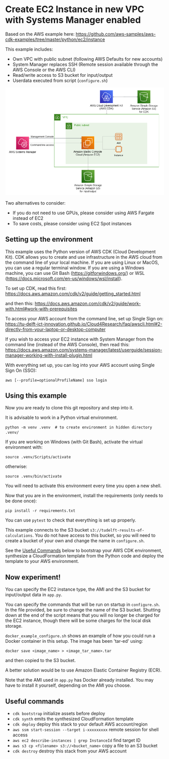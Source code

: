
# Create EC2 Instance in new VPC with Systems Manager enabled
Based on the AWS example here:
https://github.com/aws-samples/aws-cdk-examples/tree/master/python/ec2/instance

This example includes:

* Own VPC with public subnet (following AWS Defaults for new accounts)
* System Manager replaces SSH (Remote session available through the AWS Console or the AWS CLI)
* Read/write access to S3 bucket for input/output
* Userdata executed from script (`configure.sh`)

![EC2 with access from System Manager and to S3](./ec2-ssm-s3.png)

Two alternatives to consider:
* If you do not need to use GPUs, please consider using AWS Fargate instead of EC2
* To save costs, please consider using EC2 Spot instances

## Setting up the environment
This example uses the Python version of AWS CDK (Cloud Development Kit). CDK allows you to create and use infrastructure in the AWS cloud from the command line of your local machine. If you are using Linux or MacOS, you can use a regular terminal window. If you are using a Windows machine, you can use Git Bash (https://gitforwindows.org/) or WSL (https://docs.microsoft.com/en-us/windows/wsl/install).

To set up CDK, read this first:
https://docs.aws.amazon.com/cdk/v2/guide/getting_started.html

and then this:
https://docs.aws.amazon.com/cdk/v2/guide/work-with.html#work-with-prerequisites

To access your AWS account from the command line, set up Single Sign on:
https://tu-delft-ict-innovation.github.io/Cloud4Research/faq/awscli.html#2-directly-from-your-laptop-or-desktop-computer

If you wish to access your EC2 instance with System Manager from the command line (instead of the AWS Console), then read this:
https://docs.aws.amazon.com/systems-manager/latest/userguide/session-manager-working-with-install-plugin.html

With everything set up, you can log into your AWS account using Single Sign On (SSO):
```
aws [--profile=optionalProfileName] sso login
```

## Using this example
Now you are ready to clone this git repository and step into it.

It is advisable to work in a Python virtual environment.
```
python -m venv .venv  # to create environment in hidden directory .venv/
```
If you are working on Windows (with Git Bash), activate the virtual environment with:
```
source .venv/Scripts/activate
```
otherwise:
```
source .venv/bin/activate
```
You will need to activate this environment every time you open a new shell.

Now that you are in the environment, install the requirements (only needs to be done once):
```
pip install -r requirements.txt
```
You can use `pytest` to check that everything is set up properly.

This example connects to the S3 bucket `s3://tudelft-results-of-calculations`. You do not have access to this bucket, so you will need to create a bucket of your own and change the name in `configure.sh`.

See the [Useful Commands](#useful-commands) below to bootstrap your AWS CDK environment, synthesize a CloudFormation template from the Python code and deploy the template to your AWS environment.

## Now experiment!
You can specify the EC2 instance type, the AMI and the S3 bucket for input/output data in `app.py`.

You can specify the commands that will be run on startup in `configure.sh`. In the file provided, be sure to change the name of the S3 bucket. Shutting down at the end of the script means that you will no longer be charged for the EC2 instance, though there will be some charges for the local disk storage.

`docker_example_configure.sh` shows an example of how you could run a Docker container in this setup. The image has been 'tar-ed' using:
```
docker save <image_name> > <image_tar_name>.tar
```
and then copied to the S3 bucket.

A better solution would be to use Amazon Elastic Container Registry (ECR).

Note that the AMI used in `app.py` has Docker already installed. You may have to install it yourself, depending on the AMI you choose.

## Useful commands

 * `cdk bootstrap`   initialize assets before deploy
 * `cdk synth`       emits the synthesized CloudFormation template
 * `cdk deploy`      deploy this stack to your default AWS account/region
 * `aws ssm start-session --target i-xxxxxxxxx` remote session for shell access
 * `aws ec2 describe-instances | grep InstanceId` find target ID
 * `aws s3 cp <filename> s3://<bucket_name>` copy a file to an S3 bucket
 * `cdk destroy`     destroy this stack from your AWS account
